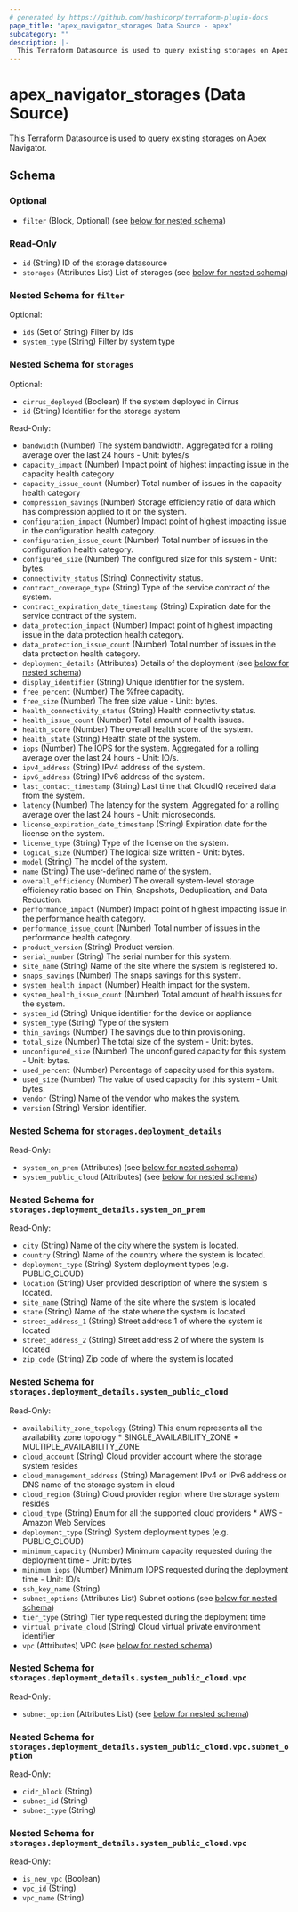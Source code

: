 ```yaml
---
# generated by https://github.com/hashicorp/terraform-plugin-docs
page_title: "apex_navigator_storages Data Source - apex"
subcategory: ""
description: |-
  This Terraform Datasource is used to query existing storages on Apex Navigator.
---
```


# apex_navigator_storages (Data Source)

This Terraform Datasource is used to query existing storages on Apex Navigator.



<!-- schema generated by tfplugindocs -->
## Schema

### Optional

- `filter` (Block, Optional) (see [below for nested schema](#nestedblock--filter))

### Read-Only

- `id` (String) ID of the storage datasource
- `storages` (Attributes List) List of storages (see [below for nested schema](#nestedatt--storages))

<a id="nestedblock--filter"></a>
### Nested Schema for `filter`

Optional:

- `ids` (Set of String) Filter by ids
- `system_type` (String) Filter by system type


<a id="nestedatt--storages"></a>
### Nested Schema for `storages`

Optional:

- `cirrus_deployed` (Boolean) If the system deployed in Cirrus
- `id` (String) Identifier for the storage system

Read-Only:

- `bandwidth` (Number) The system bandwidth. Aggregated for a rolling average over the last 24 hours - Unit: bytes/s
- `capacity_impact` (Number) Impact point of highest impacting issue in the capacity health category
- `capacity_issue_count` (Number) Total number of issues in the capacity health category
- `compression_savings` (Number) Storage efficiency ratio of data which has compression applied to it on the system.
- `configuration_impact` (Number) Impact point of highest impacting issue in the configuration health category.
- `configuration_issue_count` (Number) Total number of issues in the configuration health category.
- `configured_size` (Number) The configured size for this system - Unit: bytes.
- `connectivity_status` (String) Connectivity status.
- `contract_coverage_type` (String) Type of the service contract of the system.
- `contract_expiration_date_timestamp` (String) Expiration date for the service contract of the system.
- `data_protection_impact` (Number) Impact point of highest impacting issue in the data protection health category.
- `data_protection_issue_count` (Number) Total number of issues in the data protection health category.
- `deployment_details` (Attributes) Details of the deployment (see [below for nested schema](#nestedatt--storages--deployment_details))
- `display_identifier` (String) Unique identifier for the system.
- `free_percent` (Number) The %free capacity.
- `free_size` (Number) The free size value - Unit: bytes.
- `health_connectivity_status` (String) Health connectivity status.
- `health_issue_count` (Number) Total amount of health issues.
- `health_score` (Number) The overall health score of the system.
- `health_state` (String) Health state of the system.
- `iops` (Number) The IOPS for the system. Aggregated for a rolling average over the last 24 hours - Unit: IO/s.
- `ipv4_address` (String) IPv4 address of the system.
- `ipv6_address` (String) IPv6 address of the system.
- `last_contact_timestamp` (String) Last time that CloudIQ received data from the system.
- `latency` (Number) The latency for the system. Aggregated for a rolling average over the last 24 hours - Unit: microseconds.
- `license_expiration_date_timestamp` (String) Expiration date for the license on the system.
- `license_type` (String) Type of the license on the system.
- `logical_size` (Number) The logical size written - Unit: bytes.
- `model` (String) The model of the system.
- `name` (String) The user-defined name of the system.
- `overall_efficiency` (Number) The overall system-level storage efficiency ratio based on Thin, Snapshots, Deduplication, and Data Reduction.
- `performance_impact` (Number) Impact point of highest impacting issue in the performance health category.
- `performance_issue_count` (Number) Total number of issues in the performance health category.
- `product_version` (String) Product version.
- `serial_number` (String) The serial number for this system.
- `site_name` (String) Name of the site where the system is registered to.
- `snaps_savings` (Number) The snaps savings for this system.
- `system_health_impact` (Number) Health impact for the system.
- `system_health_issue_count` (Number) Total amount of health issues for the system.
- `system_id` (String) Unique identifier for the device or appliance
- `system_type` (String) Type of the system
- `thin_savings` (Number) The savings due to thin provisioning.
- `total_size` (Number) The total size of the system - Unit: bytes.
- `unconfigured_size` (Number) The unconfigured capacity for this system - Unit: bytes.
- `used_percent` (Number) Percentage of capacity used for this system.
- `used_size` (Number) The value of used capacity for this system - Unit: bytes.
- `vendor` (String) Name of the vendor who makes the system.
- `version` (String) Version identifier.

<a id="nestedatt--storages--deployment_details"></a>
### Nested Schema for `storages.deployment_details`

Read-Only:

- `system_on_prem` (Attributes) (see [below for nested schema](#nestedatt--storages--deployment_details--system_on_prem))
- `system_public_cloud` (Attributes) (see [below for nested schema](#nestedatt--storages--deployment_details--system_public_cloud))

<a id="nestedatt--storages--deployment_details--system_on_prem"></a>
### Nested Schema for `storages.deployment_details.system_on_prem`

Read-Only:

- `city` (String) Name of the city where the system is located.
- `country` (String) Name of the country where the system is located.
- `deployment_type` (String) System deployment types (e.g. PUBLIC_CLOUD)
- `location` (String) User provided description of where the system is located.
- `site_name` (String) Name of the site where the system is located
- `state` (String) Name of the state where the system is located.
- `street_address_1` (String) Street address 1 of where the system is located
- `street_address_2` (String) Street address 2 of where the system is located
- `zip_code` (String) Zip code of where the system is located


<a id="nestedatt--storages--deployment_details--system_public_cloud"></a>
### Nested Schema for `storages.deployment_details.system_public_cloud`

Read-Only:

- `availability_zone_topology` (String) This enum represents all the availability zone topology * SINGLE_AVAILABILITY_ZONE * MULTIPLE_AVAILABILITY_ZONE
- `cloud_account` (String) Cloud provider account where the storage system resides
- `cloud_management_address` (String) Management IPv4 or IPv6 address or DNS name of the storage system in cloud
- `cloud_region` (String) Cloud provider region where the storage system resides
- `cloud_type` (String) Enum for all the supported cloud providers * AWS - Amazon Web Services
- `deployment_type` (String) System deployment types (e.g. PUBLIC_CLOUD)
- `minimum_capacity` (Number) Minimum capacity requested during the deployment time - Unit: bytes
- `minimum_iops` (Number) Minimum IOPS requested during the deployment time - Unit: IO/s
- `ssh_key_name` (String)
- `subnet_options` (Attributes List) Subnet options (see [below for nested schema](#nestedatt--storages--deployment_details--system_public_cloud--subnet_options))
- `tier_type` (String) Tier type requested during the deployment time
- `virtual_private_cloud` (String) Cloud virtual private environment identifier
- `vpc` (Attributes) VPC (see [below for nested schema](#nestedatt--storages--deployment_details--system_public_cloud--vpc))

<a id="nestedatt--storages--deployment_details--system_public_cloud--subnet_options"></a>
### Nested Schema for `storages.deployment_details.system_public_cloud.vpc`

Read-Only:

- `subnet_option` (Attributes List) (see [below for nested schema](#nestedatt--storages--deployment_details--system_public_cloud--vpc--subnet_option))

<a id="nestedatt--storages--deployment_details--system_public_cloud--vpc--subnet_option"></a>
### Nested Schema for `storages.deployment_details.system_public_cloud.vpc.subnet_option`

Read-Only:

- `cidr_block` (String)
- `subnet_id` (String)
- `subnet_type` (String)



<a id="nestedatt--storages--deployment_details--system_public_cloud--vpc"></a>
### Nested Schema for `storages.deployment_details.system_public_cloud.vpc`

Read-Only:

- `is_new_vpc` (Boolean)
- `vpc_id` (String)
- `vpc_name` (String)

